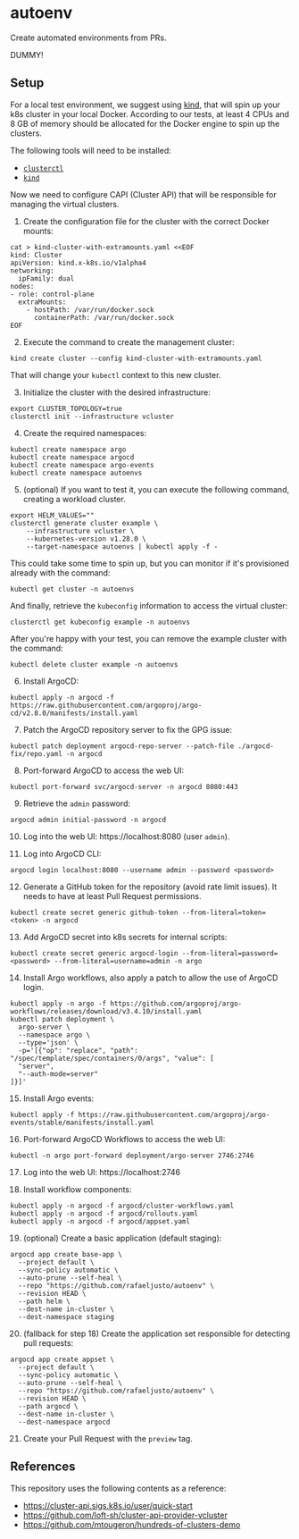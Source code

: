 # autoenv

Create automated environments from PRs.

DUMMY!

## Setup

For a local test environment, we suggest using
[kind](https://kind.sigs.k8s.io/), that will spin up your k8s cluster in your
local Docker. According to our tests, at least 4 CPUs and 8 GB of memory should
be allocated for the Docker engine to spin up the clusters.

The following tools will need to be installed:
* [`clusterctl`](https://cluster-api.sigs.k8s.io/user/quick-start#install-clusterctl)
* [`kind`](https://kind.sigs.k8s.io/#installation-and-usage)

Now we need to configure CAPI (Cluster API) that will be responsible for
managing the virtual clusters.

1. Create the configuration file for the cluster with the correct Docker mounts:

```shell
cat > kind-cluster-with-extramounts.yaml <<EOF
kind: Cluster
apiVersion: kind.x-k8s.io/v1alpha4
networking:
  ipFamily: dual
nodes:
- role: control-plane
  extraMounts:
    - hostPath: /var/run/docker.sock
      containerPath: /var/run/docker.sock
EOF
```

2. Execute the command to create the management cluster:

```shell
kind create cluster --config kind-cluster-with-extramounts.yaml
```

That will change your `kubectl` context to this new cluster.

3. Initialize the cluster with the desired infrastructure:

```shell
export CLUSTER_TOPOLOGY=true
clusterctl init --infrastructure vcluster
```

4. Create the required namespaces:
```shell
kubectl create namespace argo
kubectl create namespace argocd
kubectl create namespace argo-events
kubectl create namespace autoenvs
```

5. (optional) If you want to test it, you can execute the following command,
creating a workload cluster.

```shell
export HELM_VALUES=""
clusterctl generate cluster example \
    --infrastructure vcluster \
    --kubernetes-version v1.28.0 \
    --target-namespace autoenvs | kubectl apply -f -
```

This could take some time to spin up, but you can monitor if it's provisioned
already with the command:

```shell
kubectl get cluster -n autoenvs
```

And finally, retrieve the `kubeconfig` information to access the virtual
cluster:

```shell
clusterctl get kubeconfig example -n autoenvs
```

After you're happy with your test, you can remove the example cluster with the
command:

```shell
kubectl delete cluster example -n autoenvs
```

6. Install ArgoCD:
```shell
kubectl apply -n argocd -f https://raw.githubusercontent.com/argoproj/argo-cd/v2.8.0/manifests/install.yaml
```

7. Patch the ArgoCD repository server to fix the GPG issue:
```shell
kubectl patch deployment argocd-repo-server --patch-file ./argocd-fix/repo.yaml -n argocd
```

8. Port-forward ArgoCD to access the web UI:
```shell
kubectl port-forward svc/argocd-server -n argocd 8080:443
```

9. Retrieve the `admin` password:
```shell
argocd admin initial-password -n argocd
```

10. Log into the web UI: https://localhost:8080 (user `admin`).

11. Log into ArgoCD CLI:
```shell
argocd login localhost:8080 --username admin --password <password>
```

12. Generate a GitHub token for the repository (avoid rate limit issues). It
    needs to have at least Pull Request permissions.
```shell
kubectl create secret generic github-token --from-literal=token=<token> -n argocd
```

13. Add ArgoCD secret into k8s secrets for internal scripts:
```shell
kubectl create secret generic argocd-login --from-literal=password=<password> --from-literal=username=admin -n argo
```

14. Install Argo workflows, also apply a patch to allow the use of ArgoCD login.
```shell
kubectl apply -n argo -f https://github.com/argoproj/argo-workflows/releases/download/v3.4.10/install.yaml
kubectl patch deployment \
  argo-server \
  --namespace argo \
  --type='json' \
  -p='[{"op": "replace", "path": "/spec/template/spec/containers/0/args", "value": [
  "server",
  "--auth-mode=server"
]}]'
```

15. Install Argo events:
```shell
kubectl apply -f https://raw.githubusercontent.com/argoproj/argo-events/stable/manifests/install.yaml
```

16. Port-forward ArgoCD Workflows to access the web UI:
```shell
kubectl -n argo port-forward deployment/argo-server 2746:2746
```

17. Log into the web UI: https://localhost:2746

18. Install workflow components:
```shell
kubectl apply -n argocd -f argocd/cluster-workflows.yaml
kubectl apply -n argocd -f argocd/rollouts.yaml
kubectl apply -n argocd -f argocd/appset.yaml
```

19. (optional) Create a basic application (default staging):
```shell
argocd app create base-app \
  --project default \
  --sync-policy automatic \
  --auto-prune --self-heal \
  --repo "https://github.com/rafaeljusto/autoenv" \
  --revision HEAD \
  --path helm \
  --dest-name in-cluster \
  --dest-namespace staging
```

20. (fallback for step 18) Create the application set responsible for detecting
    pull requests:
```shell
argocd app create appset \
  --project default \
  --sync-policy automatic \
  --auto-prune --self-heal \
  --repo "https://github.com/rafaeljusto/autoenv" \
  --revision HEAD \
  --path argocd \
  --dest-name in-cluster \
  --dest-namespace argocd
```

21. Create your Pull Request with the `preview` tag.

## References

This repository uses the following contents as a reference:
* https://cluster-api.sigs.k8s.io/user/quick-start
* https://github.com/loft-sh/cluster-api-provider-vcluster
* https://github.com/mtougeron/hundreds-of-clusters-demo